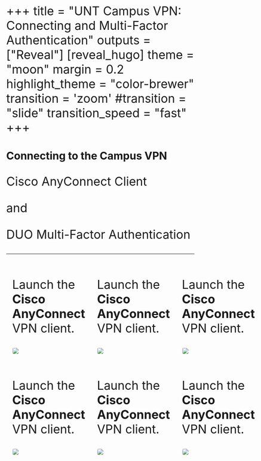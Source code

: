 +++
title = "UNT Campus VPN: Connecting and Multi-Factor Authentication"
outputs = ["Reveal"]
[reveal_hugo]
theme = "moon"
margin = 0.2
highlight_theme = "color-brewer"
transition = 'zoom' #transition = "slide"
transition_speed = "fast"
+++
<style>
    p {
    font-size: 2rem;
    }

    img {
    border-radius: 4px;
    border: 1px solid transparent;
    }

    .slide-grid {
    display: grid; 
    grid-template-columns: auto auto auto;
    }

    .slide-grid div {
    padding: 1rem;
    }
</style>
# Connecting to the Campus VPN

Cisco AnyConnect Client

and

DUO Multi-Factor Authentication

---

<div class="slide-grid">
<div>
<p>Launch the <b>Cisco AnyConnect</b> VPN client.</p>
<img src="images/mfa-vpn-1.png">
</div>
<div>
<p>Launch the <b>Cisco AnyConnect</b> VPN client.</p>
<img src="images/mfa-vpn-1.png">
</div>
<div>
<p>Launch the <b>Cisco AnyConnect</b> VPN client.</p>
<img src="images/mfa-vpn-1.png">
</div>
<div>
<p>Launch the <b>Cisco AnyConnect</b> VPN client.</p>
<img src="images/mfa-vpn-1.png">
</div>
<div>
<p>Launch the <b>Cisco AnyConnect</b> VPN client.</p>
<img src="images/mfa-vpn-1.png">
</div>
<div>
<p>Launch the <b>Cisco AnyConnect</b> VPN client.</p>
<img src="images/mfa-vpn-1.png">
</div>
</div>
